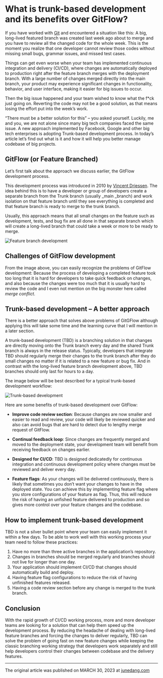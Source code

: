 # What is trunk-based development and its benefits over GitFlow?

If you have worked with [Git](https://dev.to/junedang/getting-started-with-version-control-part-1-what-is-version-control-g28) and encountered a situation like this: A big, long-lived featured branch was created last week ago about to merge and you have to review all the changed code for the whole week. This is the moment you realize that one developer cannot review those codes without missing small bugs, grammar issues, and missed test cases.

Things can get even worse when your team has implemented continuous integration and delivery (CI/CD), where changes are automatically deployed to production right after the feature branch merges with the deployment branch. With a large number of changes merged directly into the main branch, your product may experience significant changes in functionality, behavior, and user interface, making it easier for big issues to occur.

Then the big issue happened and your team wished to know what the f*ck just going on. Reverting the code may not be a good solution, as that means losing the effort put into the week’s work.

“There must be a better solution for this” – you asked yourself. Luckily, me and you, we are not alone since many big tech companies faced the same issue. A new approach implemented by Facebook, Google and other big tech enterprises is adopting Trunk-based development process. In today’s article let’s find out what is it and how it will help you better manage codebase of big projects.

## GitFlow (or Feature Branched)

Let’s first talk about the approach we discuss earlier, the GitFlow development process.

This development process was introduced in 2010 by [Vincent Driessen](https://nvie.com/about/). The idea behind this is to have a developer or group of developers create a separate branch from the Trunk branch (usually _main _branch) and work isolation on that feature branch until they see everything is completed and that feature branch is ready to merge to the trunk branch.

Usually, this approach means that all small changes on the feature such as development, tests, and bug fix are all done in that separate branch which will create a long-lived branch that could take a week or more to be ready to merge.

![Feature branch development](https://dev-to-uploads.s3.amazonaws.com/uploads/articles/9dl7punwxp7hm6q0cru3.png)


## Challenges of GitFlow development

From the image above, you can easily recognize the problems of GitFlow development: Because the process of developing a completed feature took too long that it is hard for developers to take quick feedback on changes, and also because the changes were too much that it is usually hard to review the code and I even not mention on the big monster here called _merge conflict_.

## Trunk-based development – A better approach

There is a better approach that solves above problems of GitGFlow although applying this will take some time and the learning curve that I will mention in a later section.

A trunk-based development (TBD) is a branching solution in that changes are directly moving onto the Trunk branch every day and the shared Trunk branch is always in the release status. Typically, developers that integrate TBD should regularly merge their changes to the trunk branch after they do small changes no matter if it is related to a new feature or bug fix. And in contrast with the long-lived feature branch development above, TBD branches should only last for hours to a day.

The image below will be best described for a typical trunk-based development workflow:

![Trunk-based development](https://dev-to-uploads.s3.amazonaws.com/uploads/articles/0tc96zljqxzy3fh2821y.png)

Here are some benefits of trunk-based development over GitFlow:

- **Improve code review section**: Because changes are now smaller and easier to read and review, your code will likely be reviewed quicker and also can avoid bugs that are hard to detect due to lengthy merge request of GitFlow.

- **Continual feedback loop**: Since changes are frequently merged and moved to the deployment state, your development team will benefit from receiving feedback on changes earlier.

- **Designed for CI/CD**: TBD is designed dedicatedly for continuous integration and continuous development policy where changes must be reviewed and deliver every day.

- **Feature flags**: As your changes will be delivered continuously, there is likely that sometimes you don’t want your changes to have in the deployed state. You can achieve this by implementing feature flag where you store configurations of your feature as flag. Thus, this will reduce the risk of having an unfished feature delivered to production and so gives more control over your feature changes and the codebase.

## How to implement trunk-based development

TBD is not a silver bullet point where your team can easily implement it within a few days. To be able to work well with this working process your team need to follow these practices:

1. Have no more than three active branches in the application’s repository.
2. Changes in branches should be merged regularly and branches should not live for longer than one day.
3. Your application should implement CI/CD that changes should automatically build and deploy.
4. Having feature flag configurations to reduce the risk of having unfinished features released.
5. Having a code review section before any change is merged to the trunk branch.

## Conclusion

With the rapid growth of CI/CD working process, more and more developer teams are looking for a solution that can help them speed up the development process. By reducing the headache of dealing with long-lived feature branches and forcing the changes to deliver regularly, TBD can solve the problem of going fast on new feature changes while keeping the classic branching working strategy that developers work separately and still help developers control their changes between codebase and the delivery features.

---
The original article was published on MARCH 30, 2023 at [junedang.com](https://junedang.com/what-is-trunk-based-development-and-its-benefits-over-gitflow/)
